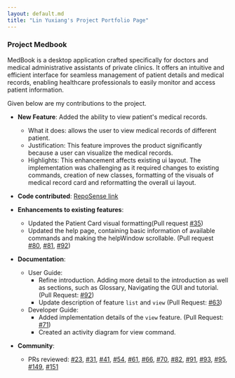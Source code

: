 ```yaml
---
layout: default.md
title: "Lin Yuxiang's Project Portfolio Page"
---
```


### Project Medbook

MedBook is a desktop application crafted specifically for doctors and medical administrative assistants of private clinics. It offers an intuitive and efficient interface for seamless management of patient details and medical records, enabling healthcare professionals to easily monitor and access patient information.

Given below are my contributions to the project.

- **New Feature**: Added the ability to view patient's medical records.

  - What it does: allows the user to view medical records of different patient.
  - Justification: This feature improves the product significantly because a user can visualize the medical records.
  - Highlights: This enhancement affects existing ui layout. The implementation was challenging as it required changes to existing commands, creation of new classes, formatting of the visuals of medical record card and reformatting the overall ui layout.

* **Code contributed**: [RepoSense link](https://nus-cs2103-ay2324s1.github.io/tp-dashboard/?search=clin-lyx&breakdown=false&sort=groupTitle%20dsc&sortWithin=title&since=2023-09-22&timeframe=commit&mergegroup=&groupSelect=groupByRepos)

* **Enhancements to existing features**:
  - Updated the Patient Card visual formatting(Pull request [\#35](https://github.com/AY2324S1-CS2103T-T12-4/tp/pull/35))
  - Updated the help page, containing basic information of available commands and making the helpWindow scrollable. (Pull request [\#80](https://github.com/AY2324S1-CS2103T-T12-4/tp/pull/80), [\#81](https://github.com/AY2324S1-CS2103T-T12-4/tp/pull/81), [\#92](https://github.com/AY2324S1-CS2103T-T12-4/tp/pull/92))

- **Documentation**:

  - User Guide:
    - Refine introduction. Adding more detail to the introduction as well as sections, such as Glossary, Navigating the GUI and tutorial.(Pull Request: [\#92](https://github.com/AY2324S1-CS2103T-T12-4/tp/pull/92))
    - Update description of feature `list` and `view` (Pull Request: [\#63](https://github.com/AY2324S1-CS2103T-T12-4/tp/pull/63))
  - Developer Guide:
    - Added implementation details of the `view` feature. (Pull Request: [\#71](https://github.com/AY2324S1-CS2103T-T12-4/tp/pull/71))
    - Created an activity diagram for view command.

- **Community**:
  - PRs reviewed: [\#23](https://github.com/AY2324S1-CS2103T-T12-4/tp/pull/23), [\#31](https://github.com/AY2324S1-CS2103T-T12-4/tp/pull/31),
    [\#41](https://github.com/AY2324S1-CS2103T-T12-4/tp/pull/41), [\#54](https://github.com/AY2324S1-CS2103T-T12-4/tp/pull/54),
    [\#61](https://github.com/AY2324S1-CS2103T-T12-4/tp/pull/61), [\#66](https://github.com/AY2324S1-CS2103T-T12-4/tp/pull/66),
    [\#70](https://github.com/AY2324S1-CS2103T-T12-4/tp/pull/70), [\#82](https://github.com/AY2324S1-CS2103T-T12-4/tp/pull/82),
    [\#91](https://github.com/AY2324S1-CS2103T-T12-4/tp/pull/91), [\#93](https://github.com/AY2324S1-CS2103T-T12-4/tp/pull/93),
    [\#95](https://github.com/AY2324S1-CS2103T-T12-4/tp/pull/95), [\#149](https://github.com/AY2324S1-CS2103T-T12-4/tp/pull/149),
    [\#151](https://github.com/AY2324S1-CS2103T-T12-4/tp/pull/151)
